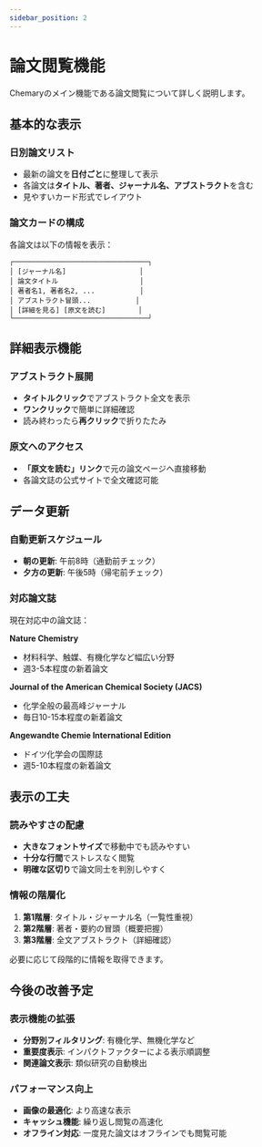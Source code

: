 ```yaml
---
sidebar_position: 2
---
```


# 論文閲覧機能

Chemaryのメイン機能である論文閲覧について詳しく説明します。

## 基本的な表示

### 日別論文リスト
- 最新の論文を**日付ごと**に整理して表示
- 各論文は**タイトル、著者、ジャーナル名、アブストラクト**を含む
- 見やすいカード形式でレイアウト

### 論文カードの構成
各論文は以下の情報を表示：

```
┌─────────────────────────────────┐
│ [ジャーナル名]                  │
│ 論文タイトル                    │
│ 著者名1, 著者名2, ...           │
│ アブストラクト冒頭...           │
│ [詳細を見る] [原文を読む]        │
└─────────────────────────────────┘
```

## 詳細表示機能

### アブストラクト展開
- **タイトルクリック**でアブストラクト全文を表示
- **ワンクリック**で簡単に詳細確認
- 読み終わったら**再クリック**で折りたたみ

### 原文へのアクセス
- **「原文を読む」リンク**で元の論文ページへ直接移動
- 各論文誌の公式サイトで全文確認可能

## データ更新

### 自動更新スケジュール
- **朝の更新**: 午前8時（通勤前チェック）
- **夕方の更新**: 午後5時（帰宅前チェック）

### 対応論文誌
現在対応中の論文誌：

**Nature Chemistry**
- 材料科学、触媒、有機化学など幅広い分野
- 週3-5本程度の新着論文

**Journal of the American Chemical Society (JACS)**
- 化学全般の最高峰ジャーナル
- 毎日10-15本程度の新着論文

**Angewandte Chemie International Edition**
- ドイツ化学会の国際誌
- 週5-10本程度の新着論文

## 表示の工夫

### 読みやすさの配慮
- **大きなフォントサイズ**で移動中でも読みやすい
- **十分な行間**でストレスなく閲覧
- **明確な区切り**で論文同士を判別しやすく

### 情報の階層化
1. **第1階層**: タイトル・ジャーナル名（一覧性重視）
2. **第2階層**: 著者・要約の冒頭（概要把握）
3. **第3階層**: 全文アブストラクト（詳細確認）

必要に応じて段階的に情報を取得できます。

## 今後の改善予定

### 表示機能の拡張
- **分野別フィルタリング**: 有機化学、無機化学など
- **重要度表示**: インパクトファクターによる表示順調整
- **関連論文表示**: 類似研究の自動検出

### パフォーマンス向上
- **画像の最適化**: より高速な表示
- **キャッシュ機能**: 繰り返し閲覧の高速化
- **オフライン対応**: 一度見た論文はオフラインでも閲覧可能